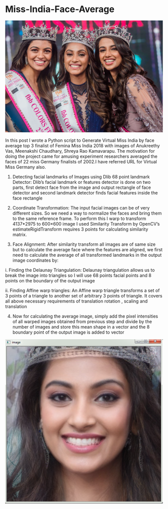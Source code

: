 # Miss-India-Face-Average
![alt text](https://github.com/mayankvik2/Miss-India-Face-Average/blob/master/Miss%20India%20Grand%20Finale.jpg)

In this post I wrote a Python script to Generate Virtual Miss India by face average top 3 finalist of Femina Miss India 2018 with images of Anukreethy Vas, Meenakshi Chaudhary, Shreya Rao Kamavarapu. The motivation for doing the project came for  amusing experiment researchers averaged the faces of 22 miss Germany finalists of 2002.I have referred URL for Virtual Miss Germany also.

1.	Detecting facial landmarks of  Images using Dlib  68 point landmark Detector: Dlib’s facial landmark or features detector is done on two parts, first detect face from the image and output rectangle of face detector and second landmark detector finds facial features inside the face rectangle

2.	Coordinate Transformation: The input facial images can be of very different sizes. So we need a way to normalize the faces and bring them to the same reference frame. To perform this I warp to transform 4137*2975 to 600×600 image I used Similarity Transform by OpenCV’s estimateRigidTransform requires 3 points for calculating similarity matrix.

3.	Face Alignment: After similarity transform all images are of same size but to calculate the average face where the features are aligned, we first need to calculate the average of all transformed landmarks in the output image coordinates by:

i.	Finding the Delaunay Triangulation: Delaunay triangulation allows us to break the image into triangles so I will use 68 points facial points and 8 points on the boundary of the output image 
 

ii.	Finding Affine warp triangles: An Affine warp triangle transforms a set of 3 points of a triangle to another set of arbitrary 3 points of triangle. It covers all above necessary requirements of translation rotation , scaling and translation

4.	Now  for calculating the average image, simply add the pixel intensities of all warped images obtained from previous step and divide by the number of images and store this mean shape in a vector and the 8 boundary point of the output image is added to vector

![alt text](https://github.com/mayankvik2/Miss-India-Face-Average/blob/master/FinalMissIndia2.PNG)



